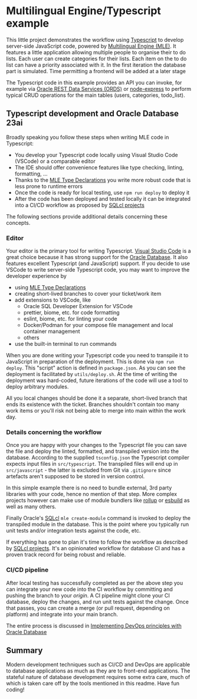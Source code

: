 # Multilingual Engine/Typescript example

This little project demonstrates the workflow using [Typescript](https://www.typescriptlang.org/) to develop server-side JavaScript code, powered by [Multilingual Engine (MLE)](https://docs.oracle.com/en/database/oracle/oracle-database/23/mlejs/). It features a little application allowing multiple people to organise their to do lists. Each user can create categories for their lists. Each item on the to do list can have a priority associated with it. In the first iteration the database part is simulated. Time permitting a frontend will be added at a later stage

The Typescript code in this example provides an API you can invoke, for example via [Oracle REST Data Services (ORDS)](https://www.oracle.com/ords) or [node-express](https://expressjs.com/) to perform typical CRUD operations for the main tables (users, categories, todo_list).

## Typescript development and Oracle Database 23ai

Broadly speaking you follow these steps when writing MLE code in Typescript:

- You develop your Typescript code locally using Visual Studio Code (VSCode) or a comparable editor
- The IDE should offer convenience features like type checking, linting, formatting, ...
- Thanks to the [MLE Type Declarations](https://oracle-samples.github.io/mle-modules/) you write more robust code that is less prone to runtime errors
- Once the code is ready for local testing, use `npm run deploy` to deploy it
- After the code has been deployed and tested locally it can be integrated into a CI/CD workflow as proposed by [SQLcl projects](https://docs.oracle.com/en/database/oracle/sql-developer-command-line/25.1/sqcug/introduction.html)

The following sections provide additional details concerning these concepts.

### Editor

Your editor is the primary tool for writing Typescript. [Visual Studio Code](https://code.visualstudio.com/) is a great choice because it has strong support for the [Oracle Database](https://marketplace.visualstudio.com/items?itemName=Oracle.sql-developer). It also features excellent Typescript (and JavaScript) support. If you decide to use VSCode to write server-side Typescript code, you may want to improve the developer experience by

- using [MLE Type Declarations](https://oracle-samples.github.io/mle-modules/)
- creating short-lived branches to cover your ticket/work item
- add extensions to VSCode, like
  - Oracle SQL Developer Extension for VSCode
  - prettier, biome, etc. for code formatting
  - eslint, biome, etc. for linting your code
  - Docker/Podman for your compose file management and local container management
  - others
- use the built-in terminal to run commands

When you are done writing your Typescript code you need to transpile it to JavaScript in preparation of the deployment. This is done via `npm run deploy`. This "script" action is defined in `package.json`. As you can see the deployment is facilitated by `utils/deploy.sh`. At the time of writing the deployment was hard-coded, future iterations of the code will use a tool to deploy arbitrary modules.

All you local changes should be done it a separate, short-lived branch that ends its existence with the ticket. Branches shouldn't contain too many work items or you'll risk not being able to merge into main within the work day.

### Details concerning the workflow

Once you are happy with your changes to the Typescript file you can save the file and deploy the linted, formatted, and transpiled version into the database. According to the supplied `tsconfig.json` the Typescript compiler expects input files in `src/typescript`. The transpiled files will end up in `src/javascript` - the latter is excluded from Git via `.gitignore` since artefacts aren't supposed to be stored in version control.

In this simple example there is no need to bundle external, 3rd party libraries with your code, hence no mention of that step. More complex projects however can make use of module bundlers like [rollup](https://rollupjs.org/) or [esbuild](https://esbuild.github.io/) as well as many others.

Finally Oracle's [SQLcl](https://www.oracle.com/database/sqldeveloper/technologies/sqlcl/download/) `mle create-module` command is invoked to deploy the transpiled module in the database. This is the point where you typically run unit tests and/or integration tests against the code, etc.

If everything has gone to plan it's time to follow the workflow as described by [SQLcl projects](https://docs.oracle.com/en/database/oracle/sql-developer-command-line/25.1/sqcug/database-application-ci-cd.html). It's an opinionated workflow for database CI and has a proven track record for being robust and reliable.

### CI/CD pipeline

After local testing has successfully completed as per the above step you can integrate your new code into the CI workflow by committing and pushing the branch to your _origin_. A CI pipeline might clone your CI database, deploy the changes, and run unit tests against the change. Once that passes, you can create a merge (or pull request, depending on platform) and integrate into your main branch.

The entire process is discussed in [Implementing DevOps principles with Oracle Database](https://www.oracle.com/a/ocom/docs/database/implementing-devops-principles-with-oracle-database.pdf)

## Summary

Modern development techniques such as CI/CD and DevOps are applicable to database applications as much as they are to front-end applications. The stateful nature of database development requires some extra care, much of which is taken care off by the tools mentioned in this readme. Have fun coding!